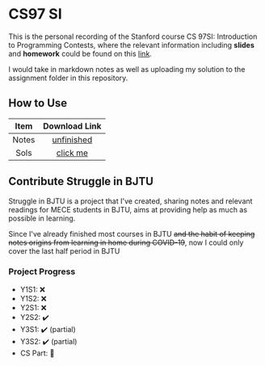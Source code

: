 # CS97 SI

This is the personal recording of the Stanford course CS 97SI: Introduction to Programming Contests, where the relevant information including **slides** and **homework** could be found on this [link](https://web.stanford.edu/class/cs97si/).

I would take in markdown notes as well as uploading my solution to the assignment folder in this repository.

##  How to Use

| Item  |                   Download Link                    |
| :---: | :------------------------------------------------: |
| Notes | [unfinished](https://github.com/Hantao-Ye/CS97-SI) |
| Sols  | [click me](https://github.com/Hantao-Ye/CS97-SI/tree/main/Assignment) |

## Contribute Struggle in BJTU

Struggle in BJTU is a project that I've created, sharing notes and relevant readings for MECE students in BJTU, aims at providing help as much as possible in learning.

Since I've already finished most courses in BJTU ~~and the habit of keeping notes origins from learning in home during COVID-19~~, now I could only cover the last half period in BJTU

### Project Progress

- Y1S1: :x:
- Y1S2: :x:
- Y2S1: :x:
- Y2S2: :heavy_check_mark:
- Y3S1: :heavy_check_mark: (partial)
- Y3S2: :heavy_check_mark: (partial)
- CS Part: :hammer: